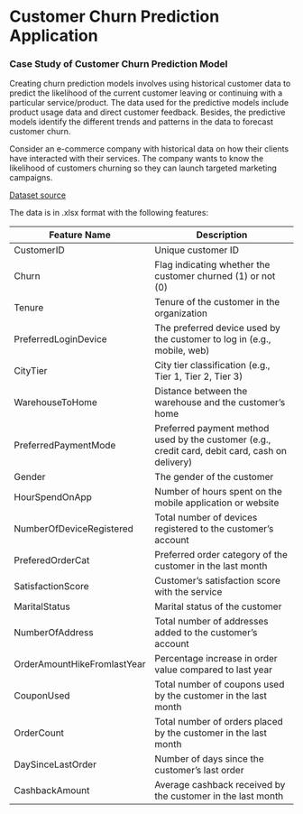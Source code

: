 # Customer Churn Prediction Application

### Case Study of Customer Churn Prediction Model
Creating churn prediction models involves using historical customer data to predict the likelihood of the current customer leaving or continuing with a particular service/product. The data used for the predictive models include product usage data and direct customer feedback. Besides, the predictive models identify the different trends and patterns in the data to forecast customer churn.

Consider an e-commerce company with historical data on how their clients have interacted with their services. The company wants to know the likelihood of customers churning so they can launch targeted marketing campaigns.

[Dataset source](https://www.kaggle.com/datasets/ankitverma2010/ecommerce-customer-churn-analysis-and-prediction/data)


The data is in .xlsx format with the following features:

| Feature Name               | Description                                                                        |
|----------------------------|------------------------------------------------------------------------------------|
| CustomerID                 | Unique customer ID                                                                 |
| Churn                      | Flag indicating whether the customer churned (1) or not (0)                        |
| Tenure                     | Tenure of the customer in the organization                                          |
| PreferredLoginDevice       | The preferred device used by the customer to log in (e.g., mobile, web)            |
| CityTier                   | City tier classification (e.g., Tier 1, Tier 2, Tier 3)                            |
| WarehouseToHome            | Distance between the warehouse and the customer’s home                             |
| PreferredPaymentMode       | Preferred payment method used by the customer (e.g., credit card, debit card, cash on delivery) |
| Gender                     | The gender of the customer                                                         |
| HourSpendOnApp             | Number of hours spent on the mobile application or website                         |
| NumberOfDeviceRegistered   | Total number of devices registered to the customer’s account                       |
| PreferedOrderCat           | Preferred order category of the customer in the last month                         |
| SatisfactionScore          | Customer’s satisfaction score with the service                                     |
| MaritalStatus              | Marital status of the customer                                                     |
| NumberOfAddress            | Total number of addresses added to the customer’s account                          |
| OrderAmountHikeFromlastYear| Percentage increase in order value compared to last year                           |
| CouponUsed                 | Total number of coupons used by the customer in the last month                     |
| OrderCount                 | Total number of orders placed by the customer in the last month                    |
| DaySinceLastOrder          | Number of days since the customer’s last order                                     |
| CashbackAmount             | Average cashback received by the customer in the last month                        |
